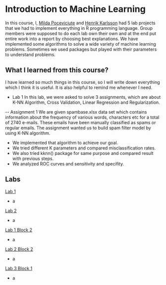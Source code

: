 # Introduction to Machine Learning

In this course, I, [Milda Poceviciute](https://github.com/poceviciute) and [Henrik Karlsson](https://github.com/henkar91) had 5 lab projects that we had to implement everything in R programming language. Group members were supposed to do each lab own their own and at the end put entire work into a report by choosing best explanations. We have implemented some algorithms to solve a wide variety of machine learning problems. Sometimes we used packages but played with their parameters to understand problems.

## What I learned from this course?

I have learned so much things in this course, so I will write down everything which I think it is useful. It is also helpful to remind me whenever I need.

- Lab 1
In this lab, we were asked to solve 3 assignments, which are about K-NN Algorithm, Cross Validation, Linear Regression and Regularization.

-- Assignment 1
We are given spambase.xlsx data set which contains information about the frequency of various words, characters etc for a total of 2740 e-mails. These emails have been manually classified as spams or regular emails. The assignment wanted us to build spam filter model by using K-NN algorithm. 
- We implemented that algorithm to achieve our goal. 
- We tried different K parameters and compared misclassification rates.
- We also tried kknn() package for same purpose and compared result with previous steps.
- We analyzed ROC curves and sensitivity and specifity.

## Labs

[Lab 1](ML_Lab1_Group/)

- a


[Lab 2](ML_Lab2_Group/)

- a


[Lab 1 Block 2](ML_Lab1_Block2_Group/)

- a


[Lab 2 Block 2](ML_Lab2_Block2_Group/)

- a


[Lab 3 Block 1](ML_Lab3_Block1_Group/)

- a
